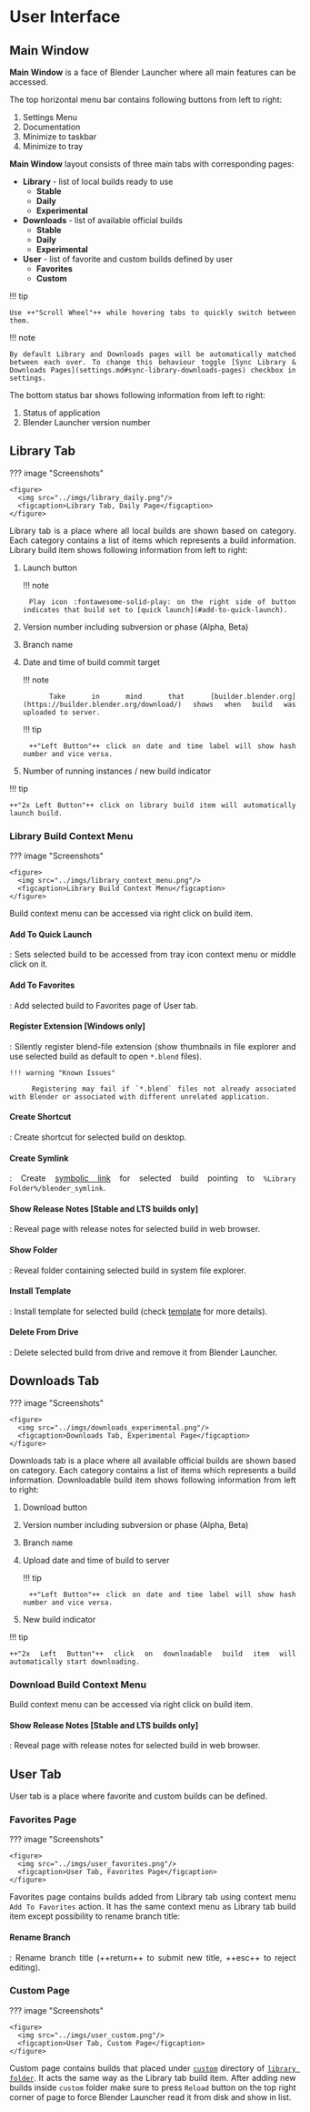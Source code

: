 <style>body {text-align: justify}</style>

# User Interface

## Main Window

**Main Window** is a face of Blender Launcher where all main features can be accessed.

The top horizontal menu bar contains following buttons from left to right:

1. Settings Menu
1. Documentation
1. Minimize to taskbar
1. Minimize to tray

**Main Window** layout consists of three main tabs with corresponding pages:

* **Library** - list of local builds ready to use
    * **Stable**
    * **Daily**
    * **Experimental**
* **Downloads** - list of available official builds
    * **Stable**
    * **Daily**
    * **Experimental**
* **User** - list of favorite and custom builds defined by user
    * **Favorites**
    * **Custom**

!!! tip

    Use ++"Scroll Wheel"++ while hovering tabs to quickly switch between them.

!!! note

    By default Library and Downloads pages will be automatically matched between each over. To change this behaviour toggle [Sync Library & Downloads Pages](settings.md#sync-library-downloads-pages) checkbox in settings.

The bottom status bar shows following information from left to right:

1. Status of application
1. Blender Launcher version number

## Library Tab

??? image "Screenshots"

    <figure>
      <img src="../imgs/library_daily.png"/>
      <figcaption>Library Tab, Daily Page</figcaption>
    </figure>

Library tab is a place where all local builds are shown based on category. Each category contains a list of items which represents a build information. Library build item shows following information from left to right:

1. Launch button

    !!! note

        Play icon :fontawesome-solid-play: on the right side of button indicates that build set to [quick launch](#add-to-quick-launch).

1. Version number including subversion or phase (Alpha, Beta)
1. Branch name
1. Date and time of build commit target

    !!! note

        Take in mind that [builder.blender.org](https://builder.blender.org/download/) shows when build was uploaded to server.

    !!! tip

        ++"Left Button"++ click on date and time label will show hash number and vice versa.

1. Number of running instances / new build indicator

!!! tip

    ++"2x Left Button"++ click on library build item will automatically launch build.

### Library Build Context Menu

??? image "Screenshots"

    <figure>
      <img src="../imgs/library_context_menu.png"/>
      <figcaption>Library Build Context Menu</figcaption>
    </figure>

Build context menu can be accessed via right click on build item.

#### Add To Quick Launch

:   Sets selected build to be accessed from tray icon context menu or middle click on it.

#### Add To Favorites

:   Add selected build to Favorites page of User tab.

#### Register Extension [Windows only]

:   Silently register blend-file extension (show thumbnails in file explorer and use selected build as default to open `*.blend` files).

    !!! warning "Known Issues"

        Registering may fail if `*.blend` files not already associated with Blender or associated with different unrelated application.

#### Create Shortcut

:   Create shortcut for selected build on desktop.

#### Create Symlink

:   Create [symbolic link](https://en.wikipedia.org/wiki/Symbolic_link) for selected build pointing to `%Library Folder%/blender_symlink`.

#### Show Release Notes [Stable and LTS builds only]

:   Reveal page with release notes for selected build in web browser.

#### Show Folder

:   Reveal folder containing selected build in system file explorer.

#### Install Template

:   Install template for selected build (check [template](library_folder.md#template) for more details).

#### Delete From Drive

:   Delete selected build from drive and remove it from Blender Launcher.

## Downloads Tab

??? image "Screenshots"

    <figure>
      <img src="../imgs/downloads_experimental.png"/>
      <figcaption>Downloads Tab, Experimental Page</figcaption>
    </figure>

Downloads tab is a place where all available official builds are shown based on category. Each category contains a list of items which represents a build information. Downloadable build item shows following information from left to right:

1. Download button
1. Version number including subversion or phase (Alpha, Beta)
1. Branch name
1. Upload date and time of build to server

    !!! tip

        ++"Left Button"++ click on date and time label will show hash number and vice versa.

1. New build indicator

!!! tip

    ++"2x Left Button"++ click on downloadable build item will automatically start downloading.

### Download Build Context Menu

Build context menu can be accessed via right click on build item.

#### Show Release Notes [Stable and LTS builds only]

:   Reveal page with release notes for selected build in web browser.

## User Tab

User tab is a place where favorite and custom builds can be defined.

### Favorites Page

??? image "Screenshots"

    <figure>
      <img src="../imgs/user_favorites.png"/>
      <figcaption>User Tab, Favorites Page</figcaption>
    </figure>

Favorites page contains builds added from Library tab using context menu `Add To Favorites` action. It has the same context menu as Library tab build item except possibility to rename branch title:

#### Rename Branch

:   Rename branch title (++return++ to submit new title, ++esc++ to reject editing).

### Custom Page

??? image "Screenshots"

    <figure>
      <img src="../imgs/user_custom.png"/>
      <figcaption>User Tab, Custom Page</figcaption>
    </figure>

Custom page contains builds that placed under [`custom`](library_folder.md#custom) directory of [`library folder`](library_folder.md). It acts the same way as the Library tab build item. After adding new builds inside `custom` folder make sure to press `Reload` button on the top right corner of page to force Blender Launcher read it from disk and show in list.
